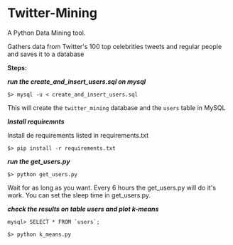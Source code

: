 Twitter-Mining
==================

A Python Data Mining tool.

Gathers data from Twitter's 100 top celebrities tweets and regular people and saves it to a database

**Steps:**

***run the create_and_insert_users.sql on mysql***


```
$> mysql -u < create_and_insert_users.sql

```

This will create the `twitter_mining` database and the `users` table in MySQL


***Install requiremnts***

Install de requirements listed in requirements.txt

```
$> pip install -r requirements.txt

```


***run the get_users.py***


```
$> python get_users.py

```

Wait for as long as you want. Every 6 hours the get_users.py will do it's work. You can set the sleep time in get_users.py.



***check the results on table users and plot k-means***
```
mysql> SELECT * FROM `users`;

$> python k_means.py
```